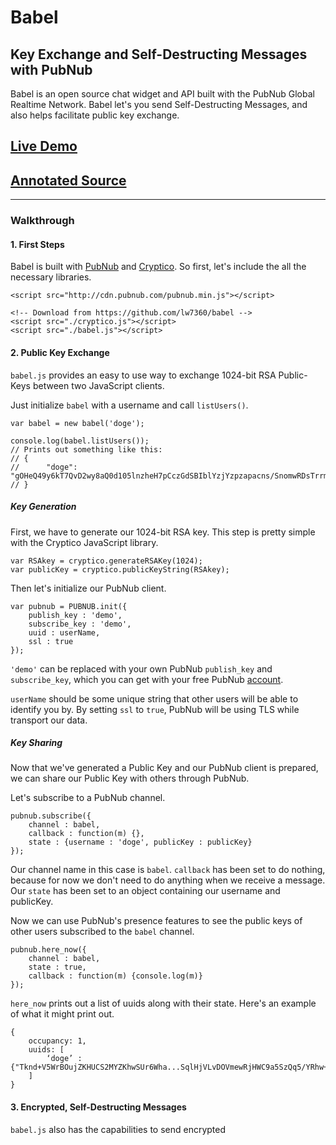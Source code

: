 # Babel

## Key Exchange and Self-Destructing Messages with PubNub

Babel is an open source chat widget and API built with the PubNub Global Realtime Network. Babel let's you send Self-Destructing Messages, and also helps facilitate public key exchange.

## [Live Demo](http://larrywu.com/babel)

## [Annotated Source](http://larrywu.com/babel/docs/annotated-source)
------

### Walkthrough

#### 1. First Steps
Babel is built with [PubNub](http://www.pubnub.com/) and [Cryptico](http://wwwtyro.github.io/cryptico/). So first, let's include the all the necessary libraries.

	<script src="http://cdn.pubnub.com/pubnub.min.js"></script>
	
	<!-- Download from https://github.com/lw7360/babel -->
	<script src="./cryptico.js"></script> 
	<script src="./babel.js"></script>
	
#### 2. Public Key Exchange

`babel.js` provides an easy to use way to exchange 1024-bit RSA Public-Keys between two JavaScript clients. 

Just initialize `babel` with a username and call `listUsers()`.

	var babel = new babel('doge');
	
	console.log(babel.listUsers());
	// Prints out something like this:
	// {
	//		"doge": "gOHeQ49y6kT7QvD2wy8aQ0d105lnzheH7pCczGdSBIblYzjYzpzapacns/SnomwRDsTrrm1eTfxh5qJU2tCqYWVA5W3Zh9ChnojFYQ6WBSe+USxFf4/iNYCFwzVmkkehQv5EfIlCxr2o0LaaguHVtPCFb1MUxxPIZRCZFS0J4Os="
	// }

##### Key Generation
First, we have to generate our 1024-bit RSA key. This step is pretty simple with the Cryptico JavaScript library.

	var RSAkey = cryptico.generateRSAKey(1024);
	var publicKey = cryptico.publicKeyString(RSAkey);

Then let's initialize our PubNub client.
	
	var pubnub = PUBNUB.init({
		publish_key : 'demo',
		subscribe_key : 'demo',
		uuid : userName,
		ssl : true
	});
	
`'demo'` can be replaced with your own PubNub `publish_key` and `subscribe_key`, which you can get with your free PubNub [account](http://www.pubnub.com/get-started/).

`userName` should be some unique string that other users will be able to identify you by. By setting `ssl` to `true`, PubNub will be using TLS while transport our data.

##### Key Sharing

Now that we've generated a Public Key and our PubNub client is prepared, we can share our Public Key with others through PubNub.

Let's subscribe to a PubNub channel.

	pubnub.subscribe({
		channel : babel,
		callback : function(m) {},
		state : {username : 'doge', publicKey : publicKey}
	});
	
Our channel name in this case is `babel`. `callback` has been set to do nothing, because for now we don't need to do anything when we receive a message. Our `state` has been set to an object containing our username and publicKey.

Now we can use PubNub's presence features to see the public keys of other users subscribed to the `babel` channel.

	pubnub.here_now({
		channel : babel,
		state : true,
		callback : function(m) {console.log(m)}
	});
	
`here_now` prints out a list of uuids along with their state. Here's an example of what it might print out.

	{
		occupancy: 1,
		uuids: [
	    	‘doge’ : {"Tknd+V5WrBOujZKHUCS2MYZKhwSUr6Wha...SqlHjVLvDOVmewRjHWC9a5SzQq5/YRhw+7E="}
		]
	}

#### 3. Encrypted, Self-Destructing Messages

`babel.js` also has the capabilities to send encrypted  


